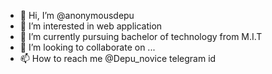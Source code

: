 - 👋 Hi, I’m @anonymousdepu
- 👀 I’m interested in web application
- 🌱 I’m currently pursuing bachelor of technology from M.I.T 
- 💞️ I’m looking to collaborate on ...
- 📫 How to reach me @Depu_novice telegram id

<!---
anonymousdepu/anonymousdepu is a ✨ special ✨ repository because its `README.md` (this file) appears on your GitHub profile.
You can click the Preview link to take a look at your changes.
--->
